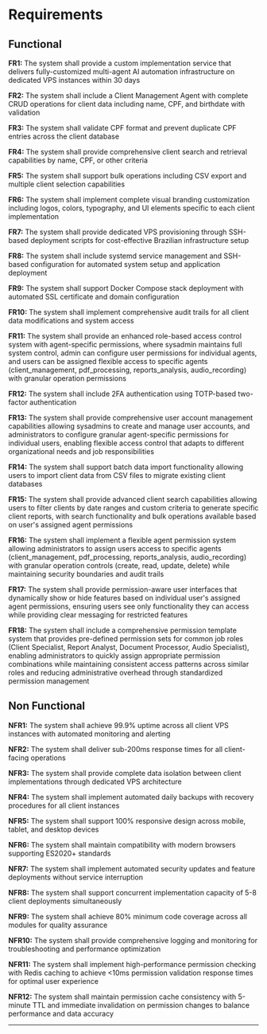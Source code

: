 # Requirements

## Functional

**FR1:** The system shall provide a custom implementation service that delivers fully-customized multi-agent AI automation infrastructure on dedicated VPS instances within 30 days

**FR2:** The system shall include a Client Management Agent with complete CRUD operations for client data including name, CPF, and birthdate with validation

**FR3:** The system shall validate CPF format and prevent duplicate CPF entries across the client database

**FR4:** The system shall provide comprehensive client search and retrieval capabilities by name, CPF, or other criteria

**FR5:** The system shall support bulk operations including CSV export and multiple client selection capabilities

**FR6:** The system shall implement complete visual branding customization including logos, colors, typography, and UI elements specific to each client implementation

**FR7:** The system shall provide dedicated VPS provisioning through SSH-based deployment scripts for cost-effective Brazilian infrastructure setup

**FR8:** The system shall include systemd service management and SSH-based configuration for automated system setup and application deployment

**FR9:** The system shall support Docker Compose stack deployment with automated SSL certificate and domain configuration

**FR10:** The system shall implement comprehensive audit trails for all client data modifications and system access

**FR11:** The system shall provide an enhanced role-based access control system with agent-specific permissions, where sysadmin maintains full system control, admin can configure user permissions for individual agents, and users can be assigned flexible access to specific agents (client_management, pdf_processing, reports_analysis, audio_recording) with granular operation permissions

**FR12:** The system shall include 2FA authentication using TOTP-based two-factor authentication

**FR13:** The system shall provide comprehensive user account management capabilities allowing sysadmins to create and manage user accounts, and administrators to configure granular agent-specific permissions for individual users, enabling flexible access control that adapts to different organizational needs and job responsibilities

**FR14:** The system shall support batch data import functionality allowing users to import client data from CSV files to migrate existing client databases

**FR15:** The system shall provide advanced client search capabilities allowing users to filter clients by date ranges and custom criteria to generate specific client reports, with search functionality and bulk operations available based on user's assigned agent permissions

**FR16:** The system shall implement a flexible agent permission system allowing administrators to assign users access to specific agents (client_management, pdf_processing, reports_analysis, audio_recording) with granular operation controls (create, read, update, delete) while maintaining security boundaries and audit trails

**FR17:** The system shall provide permission-aware user interfaces that dynamically show or hide features based on individual user's assigned agent permissions, ensuring users see only functionality they can access while providing clear messaging for restricted features

**FR18:** The system shall include a comprehensive permission template system that provides pre-defined permission sets for common job roles (Client Specialist, Report Analyst, Document Processor, Audio Specialist), enabling administrators to quickly assign appropriate permission combinations while maintaining consistent access patterns across similar roles and reducing administrative overhead through standardized permission management

## Non Functional

**NFR1:** The system shall achieve 99.9% uptime across all client VPS instances with automated monitoring and alerting

**NFR2:** The system shall deliver sub-200ms response times for all client-facing operations

**NFR3:** The system shall provide complete data isolation between client implementations through dedicated VPS architecture

**NFR4:** The system shall implement automated daily backups with recovery procedures for all client instances

**NFR5:** The system shall support 100% responsive design across mobile, tablet, and desktop devices

**NFR6:** The system shall maintain compatibility with modern browsers supporting ES2020+ standards

**NFR7:** The system shall implement automated security updates and feature deployments without service interruption

**NFR8:** The system shall support concurrent implementation capacity of 5-8 client deployments simultaneously

**NFR9:** The system shall achieve 80% minimum code coverage across all modules for quality assurance

**NFR10:** The system shall provide comprehensive logging and monitoring for troubleshooting and performance optimization

**NFR11:** The system shall implement high-performance permission checking with Redis caching to achieve <10ms permission validation response times for optimal user experience

**NFR12:** The system shall maintain permission cache consistency with 5-minute TTL and immediate invalidation on permission changes to balance performance and data accuracy

---
